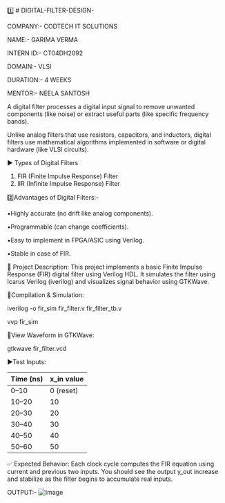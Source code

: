1️⃣ # DIGITAL-FILTER-DESIGN-

COMPANY:- CODTECH IT SOLUTIONS 

NAME:- GARIMA VERMA

INTERN ID:- CT04DH2092

DOMAIN:- VLSI

DURATION:- 4 WEEKS 

MENTOR:- NEELA SANTOSH 

A digital filter processes a digital input signal to remove unwanted components (like noise) or extract useful parts (like specific frequency bands).

Unlike analog filters that use resistors, capacitors, and inductors, digital filters use mathematical algorithms implemented in software or digital hardware (like VLSI circuits).

▶️ Types of Digital Filters
1. FIR (Finite Impulse Response) Filter
2. IIR (Infinite Impulse Response) Filter

2️⃣Advantages of Digital Filters:-

▪️Highly accurate (no drift like analog components).

▪️Programmable (can change coefficients).

▪️Easy to implement in FPGA/ASIC using Verilog.

▪️Stable in case of FIR.

📁 Project Description:
This project implements a basic Finite Impulse Response (FIR) digital filter using Verilog HDL. It simulates the filter using Icarus Verilog (iverilog) and visualizes signal behavior using GTKWave.

🔸️Compilation & Simulation:

iverilog -o fir_sim fir_filter.v fir_filter_tb.v

vvp fir_sim

🔸️View Waveform in GTKWave:

gtkwave fir_filter.vcd

▶️Test Inputs:

| Time (ns) | x\_in value |
| --------- | ----------- |
| 0–10      | 0 (reset)   |
| 10–20     | 10          |
| 20–30     | 20          |
| 30–40     | 30          |
| 40–50     | 40          |
| 50–60     | 50          |

✅ Expected Behavior:
Each clock cycle computes the FIR equation using current and previous two inputs. You should see the output y_out increase and stabilize as the filter begins to accumulate real inputs.

OUTPUT:-
![Image](https://github.com/user-attachments/assets/289abe11-d2f1-4ccc-aeb6-aa67750eb643)
